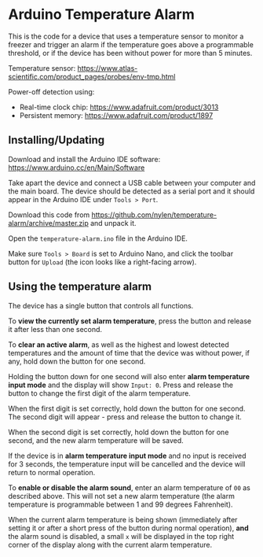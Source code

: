 # Arduino Temperature Alarm

This is the code for a device that uses a temperature sensor to monitor a
freezer and trigger an alarm if the temperature goes above a programmable
threshold, or if the device has been without power for more than 5 minutes.

Temperature sensor:
https://www.atlas-scientific.com/product_pages/probes/env-tmp.html

Power-off detection using:

- Real-time clock chip: https://www.adafruit.com/product/3013
- Persistent memory: https://www.adafruit.com/product/1897

## Installing/Updating

Download and install the Arduino IDE software:
https://www.arduino.cc/en/Main/Software

Take apart the device and connect a USB cable between your computer and the
main board.  The device should be detected as a serial port and it should
appear in the Arduino IDE under `Tools > Port`.

Download this code from
https://github.com/nylen/temperature-alarm/archive/master.zip and unpack it.

Open the `temperature-alarm.ino` file in the Arduino IDE.

Make sure `Tools > Board` is set to Arduino Nano, and click the toolbar button
for `Upload` (the icon looks like a right-facing arrow).

## Using the temperature alarm

The device has a single button that controls all functions.

To **view the currently set alarm temperature**, press the button and release
it after less than one second.

To **clear an active alarm**, as well as the highest and lowest detected
temperatures and the amount of time that the device was without power, if any,
hold down the button for one second.

Holding the button down for one second will also enter **alarm temperature
input mode** and the display will show `Input: 0`.  Press and release the
button to change the first digit of the alarm temperature.

When the first digit is set correctly, hold down the button for one second.
The second digit will appear - press and release the button to change it.

When the second digit is set correctly, hold down the button for one second,
and the new alarm temperature will be saved.

If the device is in **alarm temperature input mode** and no input is received
for 3 seconds, the temperature input will be cancelled and the device will
return to normal operation.

To **enable or disable the alarm sound**, enter an alarm temperature of `00` as
described above.  This will not set a new alarm temperature (the alarm
temperature is programmable between 1 and 99 degrees Fahrenheit).

When the current alarm temperature is being shown (immediately after setting it
or after a short press of the button during normal operation), **and** the
alarm sound is disabled, a small `x` will be displayed in the top right corner
of the display along with the current alarm temperature.
